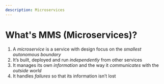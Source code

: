 ```yaml
---
description: Microservices
---
```


# What's MMS \(Microservices\)?

1. A _microservice_ is a service with design focus on the _smallest autonomous boundary_ 
2. It’s built, deployed and run _independently_ from other services 
3. It manages its own _information_ and the way it _communicates_ with the _outside world_ 
4. It handles _failures_ so that its information isn’t lost

